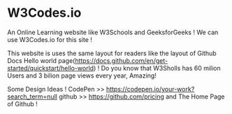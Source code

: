 # W3Codes.io
An Online Learning website like W3Schools and GeeksforGeeks !
We can use W3Codes.io for this site !

This website is uses the same layout for readers like the layout of Github Docs Hello world page(https://docs.github.com/en/get-started/quickstart/hello-world) !
Do you know that W3Sholls has 60 milion Users and 3 bilion page views every year, Amazing!

Some Design Ideas !
CodePen >> https://codepen.io/your-work?search_term=null
github >>  https://github.com/pricing and The Home Page of Github !

